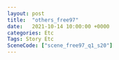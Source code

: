 ```yaml
---
layout: post
title:  "others_free97"
date:   2021-10-14 10:00:00 +0000
categories: Etc
Tags: Story Etc
SceneCode: ["scene_free97_q1_s20"]
---
```


